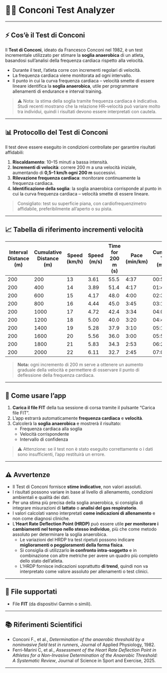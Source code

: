 # 🏃‍♂️ Conconi Test Analyzer

---

## ⚡ Cos’è il Test di Conconi

Il **Test di Conconi**, ideato da Francesco Conconi nel 1982, è un test incrementale utilizzato per stimare la **soglia anaerobica** di un atleta, basandosi sull’analisi della frequenza cardiaca rispetto alla velocità.

- Durante il test, l’atleta corre con incrementi regolari di velocità.  
- La frequenza cardiaca viene monitorata ad ogni intervallo.  
- Il punto in cui la curva frequenza cardiaca – velocità smette di essere lineare identifica la **soglia anaerobica**, utile per programmare allenamenti di endurance e interval training.

> ⚠️ Nota: la stima della soglia tramite frequenza cardiaca è indicativa. Studi recenti mostrano che la relazione HR–velocità può variare molto tra individui, quindi i risultati devono essere interpretati con cautela.  

---

## 📊 Protocollo del Test di Conconi

Il test deve essere eseguito in condizioni controllate per garantire risultati affidabili:

1. **Riscaldamento**: 10–15 minuti a bassa intensità.  
2. **Incrementi di velocità**: correre 200 m a una velocità iniziale, aumentando di **0,5–1 km/h ogni 200 m** successivi.  
3. **Rilevazione frequenza cardiaca**: monitorare continuamente la frequenza cardiaca.  
4. **Identificazione della soglia**: la soglia anaerobica corrisponde al punto in cui la curva frequenza cardiaca – velocità smette di essere lineare.

> Consigliato: test su superficie piana, con cardiofrequenzimetro affidabile, preferibilmente all’aperto o su pista.

---

## 📈 Tabella di riferimento incrementi velocità

| Interval Distance (m) | Cumulative Distance (m) | Speed (km/h) | Speed (m/s) | Time for 200 m (s) | Pace (min/km) | Cumulative Time (mm:ss) |
|----------------------|------------------------|--------------|-------------|------------------|---------------|------------------------|
| 200                  | 200                    | 13           | 3.61        | 55.5             | 4:37          | 00:55                  |
| 200                  | 400                    | 14           | 3.89        | 51.4             | 4:17          | 01:46                  |
| 200                  | 600                    | 15           | 4.17        | 48.0             | 4:00          | 02:34                  |
| 200                  | 800                    | 16           | 4.44        | 45.0             | 3:45          | 03:19                  |
| 200                  | 1000                   | 17           | 4.72        | 42.4             | 3:34          | 04:01                  |
| 200                  | 1200                   | 18           | 5.00        | 40.0             | 3:20          | 04:41                  |
| 200                  | 1400                   | 19           | 5.28        | 37.9             | 3:10          | 05:19                  |
| 200                  | 1600                   | 20           | 5.56        | 36.0             | 3:00          | 05:55                  |
| 200                  | 1800                   | 21           | 5.83        | 34.3             | 2:53          | 06:29                  |
| 200                  | 2000                   | 22           | 6.11        | 32.7             | 2:45          | 07:02                  |

> **Nota:** ogni incremento di 200 m serve a ottenere un aumento graduale della velocità e permettere di osservare il punto di deflessione della frequenza cardiaca.

---

## 🚀 Come usare l’app

1. **Carica il file FIT** della tua sessione di corsa tramite il pulsante “Carica file FIT”.  
2. L’app estrarrà automaticamente **frequenza cardiaca** e **velocità**.  
3. Calcolerà la **soglia anaerobica** e mostrerà il risultato:  
   - Frequenza cardiaca alla soglia  
   - Velocità corrispondente  
   - Intervallo di confidenza  

> ⚠️ Attenzione: se il test non è stato eseguito correttamente o i dati sono insufficienti, l’app restituirà un errore.

---

## ⚠️ Avvertenze

- Il Test di Conconi fornisce **stime indicative**, non valori assoluti.  
- I risultati possono variare in base al livello di allenamento, condizioni ambientali e qualità dei dati.  
- Per una stima più precisa della soglia anaerobica, si consiglia di integrare misurazioni di **lattato** o **analisi del gas respiratorio**.  
- I valori calcolati vanno interpretati **come indicazioni di allenamento** e non come diagnosi cliniche.  
- L’**Heart Rate Deflection Point (HRDP)** può essere utile **per monitorare i cambiamenti nel tempo nello stesso individuo**, più che come metodo assoluto per determinare la soglia anaerobica.  
  - Le variazioni del HRDP tra test ripetuti possono indicare **miglioramenti o peggioramenti della forma fisica**.  
  - Si consiglia di utilizzarlo **in confronto intra-soggetto** e in combinazione con altre metriche per avere un quadro più completo dello stato dell’atleta.  
  - L’HRDP fornisce indicazioni soprattutto **di trend**, quindi non va interpretato come valore assoluto per allenamenti o test clinici.

---

## 📂 File supportati

- File **FIT** (da dispositivi Garmin o simili).  

---

## 📚 Riferimenti Scientifici

- Conconi F., et al., *Determination of the anaerobic threshold by a noninvasive field test in runners*, Journal of Applied Physiology, 1982.  
- Ferri-Marini C, et al., *Assessment of the Heart Rate Deflection Point in Athletes for a Non-Invasive Determination of the Anaerobic Threshold: A Systematic Review*, Journal of Science in Sport and Exercise, 2025.  

---
